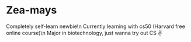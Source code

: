 # Zea-mays
Completely self-learn newbie\n
Currently learning with cs50 (Harvard free online course)\n
Major in biotechnology, just wanna try out CS ✌
